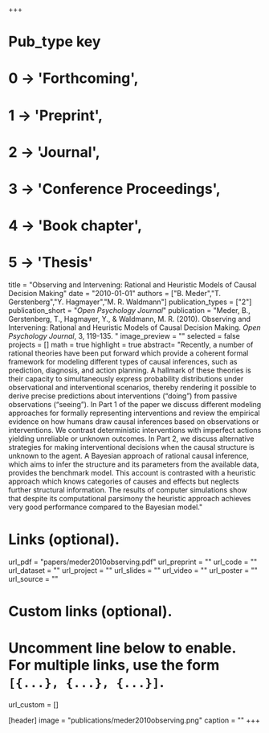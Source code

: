 +++
# Pub_type key
# 0 -> 'Forthcoming',
# 1 -> 'Preprint',
# 2 -> 'Journal',
# 3 -> 'Conference Proceedings',
# 4 -> 'Book chapter',
# 5 -> 'Thesis'

title = "Observing and Intervening: Rational and Heuristic Models of Causal Decision Making"
date = "2010-01-01"
authors = ["B. Meder","T. Gerstenberg","Y. Hagmayer","M. R. Waldmann"]
publication_types = ["2"]
publication_short = "_Open Psychology Journal_"
publication = "Meder, B., Gerstenberg, T., Hagmayer, Y., & Waldmann, M. R. (2010). Observing and Intervening: Rational and Heuristic Models of Causal Decision Making. _Open Psychology Journal_, 3, 119-135. "
image_preview = ""
selected = false
projects = []
math = true
highlight = true
abstract= "Recently, a number of rational theories have been put forward which provide a coherent formal framework for modeling different types of causal inferences, such as prediction, diagnosis, and action planning. A hallmark of these theories is their capacity to simultaneously express probability distributions under observational and interventional scenarios, thereby rendering it possible to derive precise predictions about interventions (“doing”) from passive observations (“seeing”). In Part 1 of the paper we discuss different modeling approaches for formally representing interventions and review the empirical evidence on how humans draw causal inferences based on observations or interventions. We contrast deterministic interventions with imperfect actions yielding unreliable or unknown outcomes. In Part 2, we discuss alternative strategies for making interventional decisions when the causal structure is unknown to the agent. A Bayesian approach of rational causal inference, which aims to infer the structure and its parameters from the available data, provides the benchmark model. This account is contrasted with a heuristic approach which knows categories of causes and effects but neglects further structural information. The results of computer simulations show that despite its computational parsimony the heuristic approach achieves very good performance compared to the Bayesian model."

# Links (optional).
url_pdf = "papers/meder2010observing.pdf"
url_preprint = ""
url_code = ""
url_dataset = ""
url_project = ""
url_slides = ""
url_video = ""
url_poster = ""
url_source = ""

# Custom links (optional).
#   Uncomment line below to enable. For multiple links, use the form `[{...}, {...}, {...}]`.
url_custom = []

[header]
image = "publications/meder2010observing.png"
caption = ""
+++


